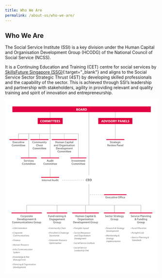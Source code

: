 ```yaml
---
title: Who We Are
permalink: /about-us/who-we-are/
---
```


## Who We Are   

The Social Service Institute (SSI) is a key division under the Human Capital and Organisation Development Group (HCODG) of the National Council of Social Service (NCSS).

It is a Continuing Education and Training (CET) centre for social services by [SkillsFuture Singapore (SSG)](http://www.skillsfuture.sg/){:target="_blank"}    and aligns to the Social Service Sector Strategic Thrust (4ST) by developing skilled professionals and the capability of the sector. This is achieved through SSI’s leadership and partnership with stakeholders, agility in providing relevant and quality training and spirit of innovation and entrepreneurship.   

![Org_Chart](/images/Organisation-Chart.png)

